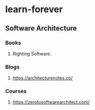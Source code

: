 # learn-forever

## Software Architecture
### Books
1. Righting Software.

### Blogs
1. https://architecturenotes.co/

### Courses
1. https://zerotosoftwarearchitect.com/